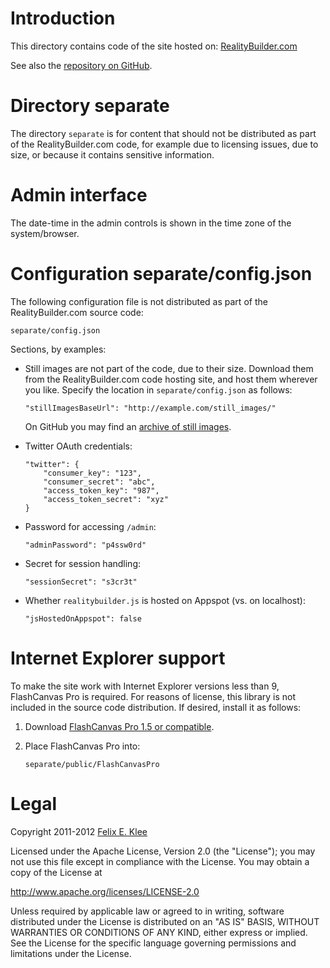 Introduction
============

This directory contains code of the site hosted on: [RealityBuilder.com][1]

See also the [repository on GitHub][2].


Directory separate
==================

The directory `separate` is for content that should not be distributed as part
of the RealityBuilder.com code, for example due to licensing issues, due to
size, or because it contains sensitive information.


Admin interface
===============

The date-time in the admin controls is shown in the time zone of the
system/browser.


Configuration separate/config.json
==================================

The following configuration file is not distributed as part of the
RealityBuilder.com source code:

    separate/config.json

Sections, by examples:

  * Still images are not part of the code, due to their size. Download them
    from the RealityBuilder.com code hosting site, and host them wherever you
    like. Specify the location in `separate/config.json` as follows:

        "stillImagesBaseUrl": "http://example.com/still_images/"

    On GitHub you may find an [archive of still images][3].

  * Twitter OAuth credentials:

        "twitter": {
            "consumer_key": "123",
            "consumer_secret": "abc",
            "access_token_key": "987",
            "access_token_secret": "xyz"
        }

  * Password for accessing `/admin`:

        "adminPassword": "p4ssw0rd"

  * Secret for session handling:

        "sessionSecret": "s3cr3t"

  * Whether `realitybuilder.js` is hosted on Appspot (vs. on
    localhost):
  
        "jsHostedOnAppspot": false


Internet Explorer support
=========================

To make the site work with Internet Explorer versions less than 9, FlashCanvas
Pro is required. For reasons of license, this library is not included in the
source code distribution. If desired, install it as follows:

 1. Download [FlashCanvas Pro 1.5 or compatible][4].

 2. Place FlashCanvas Pro into:

        separate/public/FlashCanvasPro


Legal
=====

Copyright 2011-2012 [Felix E. Klee][5]

Licensed under the Apache License, Version 2.0 (the "License"); you may not use
this file except in compliance with the License. You may obtain a copy of the
License at

<http://www.apache.org/licenses/LICENSE-2.0>

Unless required by applicable law or agreed to in writing, software distributed
under the License is distributed on an "AS IS" BASIS, WITHOUT WARRANTIES OR
CONDITIONS OF ANY KIND, either express or implied. See the License for the
specific language governing permissions and limitations under the License.


[1]: http://www.RealityBuilder.com
[2]: https://github.com/feklee/realitybuilder.com
[3]: https://github.com/downloads/feklee/realitybuilder.com/still_images.zip
[4]: http://flashcanvas.net/
[5]: mailto:felix.klee@inka.de
